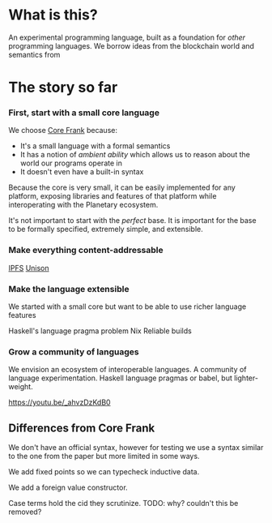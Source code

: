# What is this?

An experimental programming language, built as a foundation for *other* programming languages. We borrow ideas from the blockchain world and semantics from

# The story so far

### First, start with a small core language

We choose [Core Frank](https://arxiv.org/abs/1611.09259) because:

* It's a small language with a formal semantics
* It has a notion of *ambient ability* which allows us to reason about the world our programs operate in
* It doesn't even have a built-in syntax

Because the core is very small, it can be easily implemented for any platform, exposing libraries and features of that platform while interoperating with the Planetary ecosystem.

It's not important to start with the *perfect* base. It is important for the base to be formally specified, extremely simple, and extensible.

### Make everything content-addressable

[IPFS](https://ipfs.io/)
[Unison](https://pchiusano.github.io/2015-04-23/unison-update7.html)

### Make the language extensible

We started with a small core but want to be able to use richer language features

Haskell's language pragma problem
Nix
Reliable builds

### Grow a community of languages

We envision an ecosystem of interoperable languages. A community of language experimentation. Haskell language pragmas or babel, but lighter-weight.

https://youtu.be/_ahvzDzKdB0

## Differences from Core Frank

We don't have an official syntax, however for testing we use a syntax similar to the one from the paper but more limited in some ways.

We add fixed points so we can typecheck inductive data.

We add a foreign value constructor.

Case terms hold the cid they scrutinize. TODO: why? couldn't this be removed?
